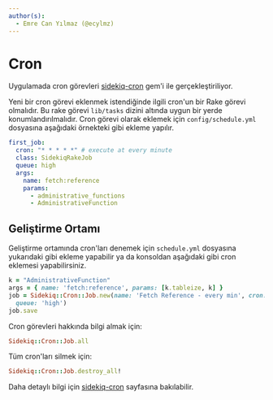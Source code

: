```yaml
---
author(s):
  - Emre Can Yılmaz (@ecylmz)
---
```


Cron
==============

Uygulamada cron görevleri [sidekiq-cron][sidekiq-cron] gem'i ile gerçekleştiriliyor.

Yeni bir cron görevi eklenmek istendiğinde ilgili cron'un bir Rake görevi olmalıdır.
Bu rake görevi `lib/tasks` dizini altında uygun bir yerde konumlandırılmalıdır.
Cron görevi olarak eklemek için `config/schedule.yml` dosyasına aşağıdaki örnekteki gibi ekleme yapılır.

```yml
first_job:
  cron: "* * * * *" # execute at every minute
  class: SidekiqRakeJob
  queue: high
  args:
    name: fetch:reference
    params:
      - administrative_functions
      - AdministrativeFunction
```

Geliştirme Ortamı
-----------------

Geliştirme ortamında cron'ları denemek için `schedule.yml` dosyasına yukarıdaki gibi ekleme yapabilir ya da konsoldan
aşağıdaki gibi cron eklemesi yapabilirsiniz.

```ruby
k = "AdministrativeFunction"
args = { name: 'fetch:reference', params: [k.tableize, k] }
job = Sidekiq::Cron::Job.new(name: 'Fetch Reference - every min', cron: '* * * * *', class: 'SidekiqRakeJob', args: args,
  queue: 'high')
job.save
```

Cron görevleri hakkında bilgi almak için:

```ruby
Sidekiq::Cron::Job.all
```

Tüm cron'ları silmek için:

```ruby
Sidekiq::Cron::Job.destroy_all!
```

Daha detaylı bilgi için [sidekiq-cron][sidekiq-cron] sayfasına bakılabilir.

[sidekiq-cron]: https://github.com/ondrejbartas/sidekiq-cron

